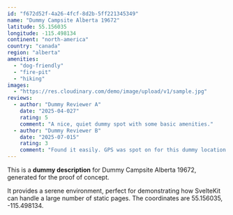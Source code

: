 ```yaml
---
id: "f672d52f-4a26-4fcf-8d2b-5ff221345349"
name: "Dummy Campsite Alberta 19672"
latitude: 55.156035
longitude: -115.498134
continent: "north-america"
country: "canada"
region: "alberta"
amenities:
  - "dog-friendly"
  - "fire-pit"
  - "hiking"
images:
  - "https://res.cloudinary.com/demo/image/upload/v1/sample.jpg"
reviews:
  - author: "Dummy Reviewer A"
    date: "2025-04-027"
    rating: 5
    comment: "A nice, quiet dummy spot with some basic amenities."
  - author: "Dummy Reviewer B"
    date: "2025-07-015"
    rating: 3
    comment: "Found it easily. GPS was spot on for this dummy location."
---
```


This is a **dummy description** for Dummy Campsite Alberta 19672, generated for the proof of concept.

It provides a serene environment, perfect for demonstrating how SvelteKit can handle a large number of static pages. The coordinates are 55.156035, -115.498134.
